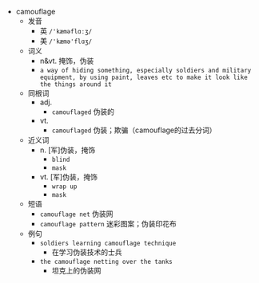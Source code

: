 - camouflage
  - 发音
    - 英 `/'kæməflɑːʒ/`
    - 美 `/'kæmə'flɑʒ/`
  - 词义
    - n&vt. 掩饰，伪装
    - `a way of hiding something, especially soldiers and military equipment, by using paint, leaves etc to make it look like the things around it`
  - 同根词
    - adj.
      - `camouflaged` 伪装的
    - vt.
      - `camouflaged` 伪装；欺骗（camouflage的过去分词）
  - 近义词
    - n. [军]伪装，掩饰
      - `blind`
      - `mask`
    - vt. [军]伪装，掩饰
      - `wrap up`
      - `mask`
  - 短语
    - `camouflage net` 伪装网 
    - `camouflage pattern` 迷彩图案；伪装印花布 
  - 例句
    - `soldiers learning camouflage technique`
      - 在学习伪装技术的士兵
    - `the camouflage netting over the tanks`
      - 坦克上的伪装网

